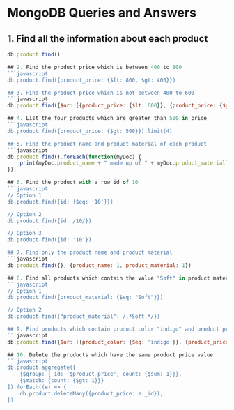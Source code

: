 # MongoDB Queries and Answers

## 1. Find all the information about each product

```javascript
db.product.find()

## 2. Find the product price which is between 400 to 800
```javascript
db.product.find({product_price: {$lt: 800, $gt: 400}})

## 3. Find the product price which is not between 400 to 600
```javascript
db.product.find({$or: [{product_price: {$lt: 600}}, {product_price: {$gt: 400}}]})

## 4. List the four products which are greater than 500 in price
```javascript
db.product.find({product_price: {$gt: 500}}).limit(4)

## 5. Find the product name and product material of each product
```javascript
db.product.find().forEach(function(myDoc) {
    print(myDoc.product_name + " made up of " + myDoc.product_material);
});

## 6. Find the product with a row id of 10
```javascript
// Option 1
db.product.find({id: {$eq: '10'}})

// Option 2
db.product.find({id: /10/})

// Option 3
db.product.find({id: '10'})

## 7. Find only the product name and product material
```javascript
db.product.find({}, {product_name: 1, product_material: 1})

## 8. Find all products which contain the value "Soft" in product material
```javascript
// Option 1
db.product.find({product_material: {$eq: "Soft"}})

// Option 2
db.product.find({"product_material": /.*Soft.*/})

## 9. Find products which contain product color "indigo" and product price 492.00
```javascript
db.product.find({$or: [{product_color: {$eq: 'indigo'}}, {product_price: {$eq: 492.00}}]})

## 10. Delete the products which have the same product price value
```javascript
db.product.aggregate([
    {$group: {_id: '$product_price', count: {$sum: 1}}},
    {$match: {count: {$gt: 1}}}
]).forEach((e) => {
    db.product.deleteMany({product_price: e._id});
})
